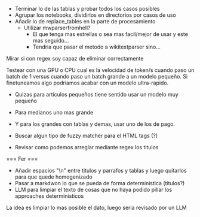 * Terminar lo de las tablas y probar todos los casos posibles
* Agrupar los notebooks, dividirlos en directorios por casos de uso
* Añadir lo de replace_tables en la parte de procesamiento
  * Utilizar mwparserfromhell?
    * El que tenga mas estrellas o sea mas facil/mejor de usar y este mas seguido...
    * Tendria que pasar el metodo a wikitextparser sino...


Mirar si con regex soy capaz de eliminar correctamente

Testear con una GPU o CPU cual es la velocidad de token/s cuando paso un batch de 1 versus cuando paso un batch
grande a un modelo pequeño. Si finetuneamos algo podriamos acabar con un modelo ultra-rapido.
* Quizas para articulos pequeños tiene sentido usar un modelo muy pequeño
* Para medianos uno mas grande
* Y para los grandes con tablas y demas, usar uno de los de pago.


* Buscar algun tipo de fuzzy matcher para el HTML tags (?)

* Revisar como podemos arreglar mediante regex los titulos

===
  Fer ===

* Añadir espacios "\n" entre titulos y parrafos y tablas y luego quitarlos para que quede homogenizado
* Pasar a markdwon lo que se pueda de forma deterministica (titulos?)
* LLM para limpiar el texto de cosas que no haya podido pillar los approaches deterministicos


La idea es limpiar lo mas posible el dato, luego seria revisado por un LLM

